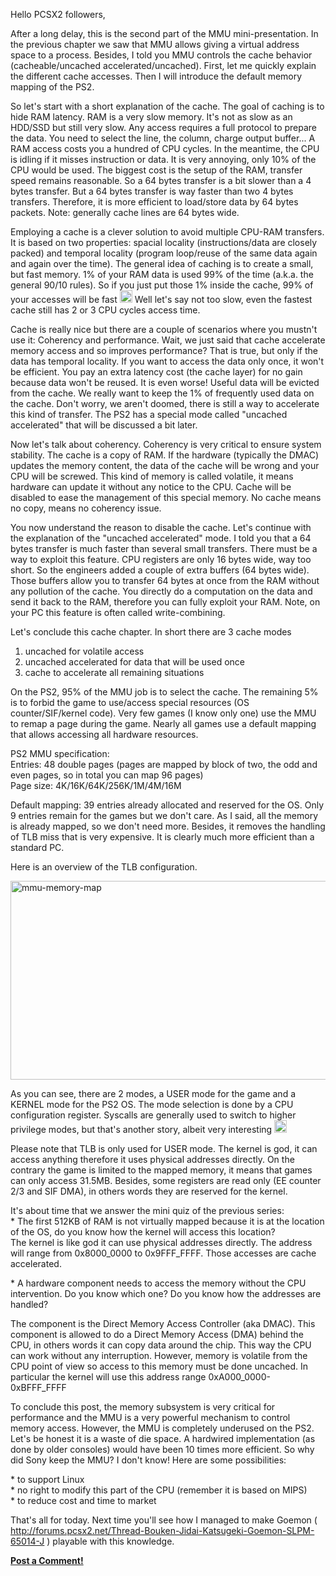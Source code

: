 <div class="single-article">

<div class="item-page clearfix">

<div style="text-align:center;">

</div>

Hello PCSX2 followers,  
  
After a long delay, this is the second part of the MMU
mini-presentation. In the previous chapter we saw that MMU allows giving
a virtual address space to a process. Besides, I told you MMU controls
the cache behavior (cacheable/uncached accelerated/uncached). First, let
me quickly explain the different cache accesses. Then I will introduce
the default memory mapping of the PS2.

  
So let's start with a short explanation of the cache. The goal of
caching is to hide RAM latency. RAM is a very slow memory. It's not as
slow as an HDD/SSD but still very slow. Any access requires a full
protocol to prepare the data. You need to select the line, the column,
charge output buffer... A RAM access costs you a hundred of CPU cycles.
In the meantime, the CPU is idling if it misses instruction or data. It
is very annoying, only 10% of the CPU would be used. The biggest cost is
the setup of the RAM, transfer speed remains reasonable. So a 64 bytes
transfer is a bit slower than a 4 bytes transfer. But a 64 bytes
transfer is way faster than two 4 bytes transfers. Therefore, it is more
efficient to load/store data by 64 bytes packets. Note: generally cache
lines are 64 bytes wide.  
  
Employing a cache is a clever solution to avoid multiple CPU-RAM
transfers. It is based on two properties: spacial locality
(instructions/data are closely packed) and temporal locality (program
loop/reuse of the same data again and again over the time). The general
idea of caching is to create a small, but fast memory. 1% of your RAM
data is used 99% of the time (a.k.a. the general 90/10 rules). So if you
just put those 1% inside the cache, 99% of your accesses will be fast
<img src="https://pcsx2.net/images/stories/frontend/smilies/smile.gif" class="yvSmiley" width="20" height="20" alt="Smile" />
Well let's say not too slow, even the fastest cache still has 2 or 3 CPU
cycles access time.  
  
Cache is really nice but there are a couple of scenarios where you
mustn't use it: Coherency and performance. Wait, we just said that cache
accelerate memory access and so improves performance? That is true, but
only if the data has temporal locality. If you want to access the data
only once, it won't be efficient. You pay an extra latency cost (the
cache layer) for no gain because data won't be reused. It is even worse!
Useful data will be evicted from the cache. We really want to keep the
1% of frequently used data on the cache. Don't worry, we aren't doomed,
there is still a way to accelerate this kind of transfer. The PS2 has a
special mode called "uncached accelerated" that will be discussed a bit
later.  
  
Now let's talk about coherency. Coherency is very critical to ensure
system stability. The cache is a copy of RAM. If the hardware (typically
the DMAC) updates the memory content, the data of the cache will be
wrong and your CPU will be screwed. This kind of memory is called
volatile, it means hardware can update it without any notice to the CPU.
Cache will be disabled to ease the management of this special memory. No
cache means no copy, means no coherency issue.  
  
You now understand the reason to disable the cache. Let's continue with
the explanation of the "uncached accelerated" mode. I told you that a 64
bytes transfer is much faster than several small transfers. There must
be a way to exploit this feature. CPU registers are only 16 bytes wide,
way too short. So the engineers added a couple of extra buffers (64
bytes wide). Those buffers allow you to transfer 64 bytes at once from
the RAM without any pollution of the cache. You directly do a
computation on the data and send it back to the RAM, therefore you can
fully exploit your RAM. Note, on your PC this feature is often called
write-combining.  
  
  
Let's conclude this cache chapter. In short there are 3 cache modes  
1. uncached for volatile access  
2. uncached accelerated for data that will be used once  
3. cache to accelerate all remaining situations  
  
  
On the PS2, 95% of the MMU job is to select the cache. The remaining 5%
is to forbid the game to use/access special resources (OS
counter/SIF/kernel code). Very few games (I know only one) use the MMU
to remap a page during the game. Nearly all games use a default mapping
that allows accessing all hardware resources.  
  
  
PS2 MMU specification:  
Entries: 48 double pages (pages are mapped by block of two, the odd and
even pages, so in total you can map 96 pages)  
Page size: 4K/16K/64K/256K/1M/4M/16M  
  
Default mapping: 39 entries already allocated and reserved for the OS.
Only 9 entries remain for the games but we don't care. As I said, all
the memory is already mapped, so we don't need more. Besides, it removes
the handling of TLB miss that is very expensive. It is clearly much more
efficient than a standard PC.  
  
Here is an overview of the TLB configuration.

[<img src="/images/stories/frontend/devblog/mmu_memory_map_s.png" title="mmu-memory-map" width="680" height="318" alt="mmu-memory-map" />](/images/stories/frontend/devblog/mmu_memory_map.png)

As you can see, there are 2 modes, a USER mode for the game and a KERNEL
mode for the PS2 OS. The mode selection is done by a CPU configuration
register. Syscalls are generally used to switch to higher privilege
modes, but that's another story, albeit very interesting
<img src="https://pcsx2.net/images/stories/frontend/smilies/smile.gif" class="yvSmiley" width="20" height="20" alt="Smile" />  
  
Please note that TLB is only used for USER mode. The kernel is god, it
can access anything therefore it uses physical addresses directly. On
the contrary the game is limited to the mapped memory, it means that
games can only access 31.5MB. Besides, some registers are read only (EE
counter 2/3 and SIF DMA), in others words they are reserved for the
kernel.  
  
It's about time that we answer the mini quiz of the previous series:  
\* The first 512KB of RAM is not virtually mapped because it is at the
location of the OS, do you know how the kernel will access this
location?  
The kernel is like god it can use physical addresses directly. The
address will range from 0x8000\_0000 to 0x9FFF\_FFFF. Those accesses are
cache accelerated.  
  
\* A hardware component needs to access the memory without the CPU
intervention. Do you know which one? Do you know how the addresses are
handled?  
  
The component is the Direct Memory Access Controller (aka DMAC). This
component is allowed to do a Direct Memory Access (DMA) behind the CPU,
in others words it can copy data around the chip. This way the CPU can
work without any interruption. However, memory is volatile from the CPU
point of view so access to this memory must be done uncached. In
particular the kernel will use this address range
0xA000\_0000-0xBFFF\_FFFF  
  
To conclude this post, the memory subsystem is very critical for
performance and the MMU is a very powerful mechanism to control memory
access. However, the MMU is completely underused on the PS2. Let's be
honest it is a waste of die space. A hardwired implementation (as done
by older consoles) would have been 10 times more efficient. So why did
Sony keep the MMU? I don't know! Here are some possibilities:  
  
\* to support Linux  
\* no right to modify this part of the CPU (remember it is based on
MIPS)  
\* to reduce cost and time to market  
  
  
That's all for today. Next time you'll see how I managed to make Goemon
(
<http://forums.pcsx2.net/Thread-Bouken-Jidai-Katsugeki-Goemon-SLPM-65014-J>
) playable with this knowledge.  
  

**[Post a
Comment!](http://forums.pcsx2.net/Thread-blog-MMU-mini-series-2-4)**

</div>

</div>
